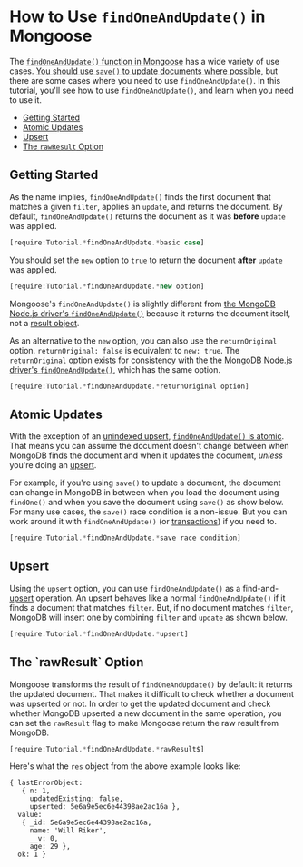 # How to Use `findOneAndUpdate()` in Mongoose

The [`findOneAndUpdate()` function in Mongoose](/docs/api.html#query_Query-findOneAndUpdate) has a wide variety of use cases. [You should use `save()` to update documents where possible](https://masteringjs.io/tutorials/mongoose/update), but there are some cases where you need to use `findOneAndUpdate()`. In this tutorial, you'll see how to use `findOneAndUpdate()`, and learn when you need to use it.

* [Getting Started](#getting-started)
* [Atomic Updates](#atomic-updates)
* [Upsert](#upsert)
* [The `rawResult` Option](#raw-result)

<h2 id="getting-started">Getting Started</h2>

As the name implies, `findOneAndUpdate()` finds the first document that matches a given `filter`, applies an `update`, and returns the document. By default, `findOneAndUpdate()` returns the document as it was **before** `update` was applied.

```javascript
[require:Tutorial.*findOneAndUpdate.*basic case]
```

You should set the `new` option to `true` to return the document **after** `update` was applied.

```javascript
[require:Tutorial.*findOneAndUpdate.*new option]
```

Mongoose's `findOneAndUpdate()` is slightly different from [the MongoDB Node.js driver's `findOneAndUpdate()`](http://mongodb.github.io/node-mongodb-native/3.1/api/Collection.html#findOneAndUpdate) because it returns the document itself, not a [result object](http://mongodb.github.io/node-mongodb-native/3.1/api/Collection.html#~findAndModifyWriteOpResult).

As an alternative to the `new` option, you can also use the `returnOriginal` option.
`returnOriginal: false` is equivalent to `new: true`. The `returnOriginal` option
exists for consistency with the [the MongoDB Node.js driver's `findOneAndUpdate()`](http://mongodb.github.io/node-mongodb-native/3.1/api/Collection.html#findOneAndUpdate),
which has the same option.

```javascript
[require:Tutorial.*findOneAndUpdate.*returnOriginal option]
```

<h2 id="atomic-updates">Atomic Updates</h2>

With the exception of an [unindexed upsert](https://docs.mongodb.com/manual/reference/method/db.collection.findAndModify/#upsert-and-unique-index), [`findOneAndUpdate()` is atomic](https://docs.mongodb.com/manual/core/write-operations-atomicity/#atomicity). That means you can assume the document doesn't change between when MongoDB finds the document and when it updates the document, _unless_ you're doing an [upsert](#upsert).

For example, if you're using `save()` to update a document, the document can change in MongoDB in between when you load the document using `findOne()` and when you save the document using `save()` as show below. For many use cases, the `save()` race condition is a non-issue. But you can work around it with `findOneAndUpdate()` (or [transactions](/docs/transactions.html)) if you need to.

```javascript
[require:Tutorial.*findOneAndUpdate.*save race condition]
```

<h2 id="upsert">Upsert</h2>

Using the `upsert` option, you can use `findOneAndUpdate()` as a find-and-[upsert](https://docs.mongodb.com/manual/reference/method/db.collection.update/#db.collection.update) operation. An upsert behaves like a normal `findOneAndUpdate()` if it finds a document that matches `filter`. But, if no document matches `filter`, MongoDB will insert one by combining `filter` and `update` as shown below.

```javascript
[require:Tutorial.*findOneAndUpdate.*upsert]
```

<h2 id="raw-result">The `rawResult` Option</h2>

Mongoose transforms the result of `findOneAndUpdate()` by default: it
returns the updated document. That makes it difficult to check whether
a document was upserted or not. In order to get the updated document
and check whether MongoDB upserted a new document in the same operation,
you can set the `rawResult` flag to make Mongoose return the raw result
from MongoDB.

```javascript
[require:Tutorial.*findOneAndUpdate.*rawResult$]
```

Here's what the `res` object from the above example looks like:

```
{ lastErrorObject:
   { n: 1,
     updatedExisting: false,
     upserted: 5e6a9e5ec6e44398ae2ac16a },
  value:
   { _id: 5e6a9e5ec6e44398ae2ac16a,
     name: 'Will Riker',
     __v: 0,
     age: 29 },
  ok: 1 }
```